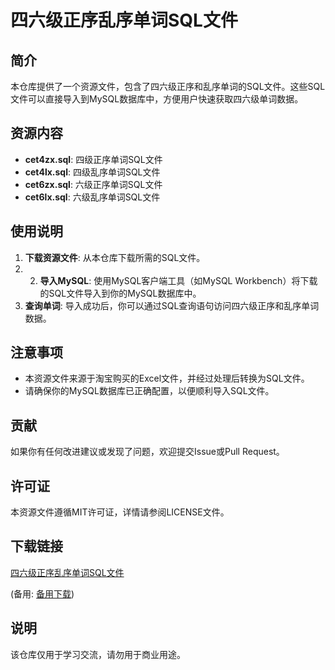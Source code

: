 # 四六级正序乱序单词SQL文件

## 简介
本仓库提供了一个资源文件，包含了四六级正序和乱序单词的SQL文件。这些SQL文件可以直接导入到MySQL数据库中，方便用户快速获取四六级单词数据。

## 资源内容
- **cet4zx.sql**: 四级正序单词SQL文件
- **cet4lx.sql**: 四级乱序单词SQL文件
- **cet6zx.sql**: 六级正序单词SQL文件
- **cet6lx.sql**: 六级乱序单词SQL文件

## 使用说明
1. **下载资源文件**: 从本仓库下载所需的SQL文件。
2. 2. **导入MySQL**: 使用MySQL客户端工具（如MySQL Workbench）将下载的SQL文件导入到你的MySQL数据库中。
3. **查询单词**: 导入成功后，你可以通过SQL查询语句访问四六级正序和乱序单词数据。

## 注意事项
- 本资源文件来源于淘宝购买的Excel文件，并经过处理后转换为SQL文件。
- 请确保你的MySQL数据库已正确配置，以便顺利导入SQL文件。

## 贡献
如果你有任何改进建议或发现了问题，欢迎提交Issue或Pull Request。

## 许可证
本资源文件遵循MIT许可证，详情请参阅LICENSE文件。

## 下载链接
[四六级正序乱序单词SQL文件](https://pan.quark.cn/s/fa2aeb533bbd) 

(备用: [备用下载](https://pan.baidu.com/s/1oFszJrUQSX-mIj_CPHuDZA?pwd=1234))

## 说明

该仓库仅用于学习交流，请勿用于商业用途。
